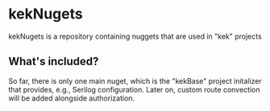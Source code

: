 # kekNugets
kekNugets is a repository containing nuggets that are used in "kek" projects

## What's included?
So far, there is only one main nuget, which is the "kekBase" project initalizer that provides, e.g., Serilog configuration.
Later on, custom route convection will be added alongside authorization.
